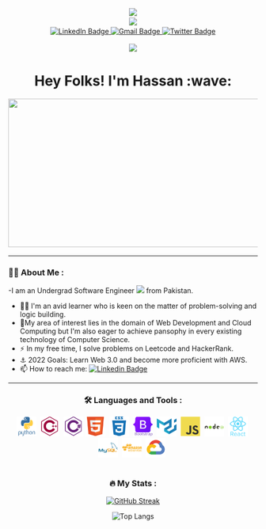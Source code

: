 <div id="header" align="center">
  <div> 
 <div>
  <img src="https://media.giphy.com/media/Yi4JvR3PsfitieAS04/giphy.gif" width="200"/>
    </div>
    
<div>
  <img src="https://media.giphy.com/media/RaSUVoIOMry3aDKvKL/giphy.gif" width="200"/>
    </div>
<div id="badges">
  <a target="_blank" href="https://www.linkedin.com/in/hassansohail-software-engineer/">
    <img src="https://img.shields.io/badge/LinkedIn-blue?logo=linkedin&logoColor=white&style=plastic" alt="LinkedIn Badge"/>
  </a>
  <a target="_blank" href="https://mail.google.com/mail/?view=cm&fs=1&to=hassansohail.se2001@gmail.com&su=SUBJECT&body=BODY">
    <img src="https://img.shields.io/badge/Gmail-D14836?style=plastic&logo=gmail&logoColor=white" alt="Gmail Badge"/>
  </a>
  <a target="_blank" href="https://twitter.com/Hassan01SE">
    <img src="https://img.shields.io/badge/Twitter-blue?style=plastic&logo=twitter&logoColor=white" alt="Twitter Badge"/>
  </a>
</div>
  
<br>
  <div>
            <img src="https://media.giphy.com/media/dJezVlwfVulTykjRQj/giphy.gif" width="110" />
        </div>
  <h1>Hey Folks! I'm Hassan :wave:</h1>
  </div>
  <div align="center">
  <img src="https://media.giphy.com/media/tvA295yuIB0ORzQTIc/giphy.gif" width="600" height="300"/>
</div>
<hr>
<div align="left">
  
### :man_technologist: About Me :
-I am an Undergrad Software Engineer <img src="https://media.giphy.com/media/WUlplcMpOCEmTGBtBW/giphy.gif" width="30"> from Pakistan.
  
  - 👨‍🎓 I'm an avid learner who is keen on the matter of problem-solving and logic building.
  - 🌟My area of interest lies in the domain of Web Development and Cloud Computing but I'm also eager to achieve pansophy in every existing technology of Computer Science.
  - ⚡ In my free time, I solve problems on Leetcode and HackerRank.
  - ⚓ 2022 Goals: Learn Web 3.0 and become more proficient with AWS.
  - :mailbox: How to reach me: [![Linkedin Badge](https://img.shields.io/badge/-Hassan-blue?style=flat&logo=Linkedin&logoColor=white)](https://www.linkedin.com/in/hassansohail-software-engineer/)
  
  </div>
  <hr>

### :hammer_and_wrench: Languages and Tools :
  <div>
  <img src="https://github.com/devicons/devicon/blob/master/icons/python/python-original-wordmark.svg" title="Python" alt="Python" width="40" height="40"/>&nbsp;
  <img src="https://github.com/devicons/devicon/blob/master/icons/cplusplus/cplusplus-line.svg" title="C++" alt="C++" width="40" height="40"/>&nbsp;
  <img src="https://github.com/devicons/devicon/blob/master/icons/csharp/csharp-line.svg" title="C#" **alt="C#" width="40" height="40"/>
  <img src="https://github.com/devicons/devicon/blob/master/icons/html5/html5-original.svg" title="HTML5" alt="HTML" width="40" height="40"/>&nbsp;
  <img src="https://github.com/devicons/devicon/blob/master/icons/css3/css3-plain-wordmark.svg"  title="CSS3" alt="CSS" width="40" height="40"/>&nbsp;
  <img src="https://github.com/devicons/devicon/blob/master/icons/bootstrap/bootstrap-original-wordmark.svg"  title="Bootstrap" alt="bootstrap" width="40" height="40"/>&nbsp;
  <img src="https://github.com/devicons/devicon/blob/master/icons/materialui/materialui-original.svg" title="Material UI" alt="Material UI" width="40" height="40"/>&nbsp;
  <img src="https://github.com/devicons/devicon/blob/master/icons/javascript/javascript-original.svg" title="JavaScript" alt="JavaScript" width="40" height="40"/>&nbsp;
  <img src="https://github.com/devicons/devicon/blob/master/icons/nodejs/nodejs-original-wordmark.svg" title="NodeJS" alt="NodeJS" width="40" height="40"/>&nbsp;
  <img src="https://github.com/devicons/devicon/blob/master/icons/react/react-original-wordmark.svg" title="React" alt="React" width="40" height="40"/>&nbsp;
  <img src="https://github.com/devicons/devicon/blob/master/icons/mysql/mysql-original-wordmark.svg" title="MySQL"  alt="MySQL" width="40" height="40"/>&nbsp;
  <img src="https://github.com/devicons/devicon/blob/master/icons/amazonwebservices/amazonwebservices-plain-wordmark.svg" title="AWS" alt="AWS" width="40" height="40"/>&nbsp;
  <img src="https://github.com/devicons/devicon/blob/master/icons/googlecloud/googlecloud-original.svg" title="GoogleCloud" alt="GCP" width="40" height="40"/>&nbsp;
</div>
<br>

### :fire: My Stats :
  [![GitHub Streak](http://github-readme-streak-stats.herokuapp.com?user=Hassan01SE&theme=highcontrast&hide_border=true)](https://github.com/Hassan01SE)
  
  ![Top Langs](https://github-readme-stats.vercel.app/api/top-langs/?username=Hassan01SE&layout=compact&theme=highcontrast&hide_border=true)
